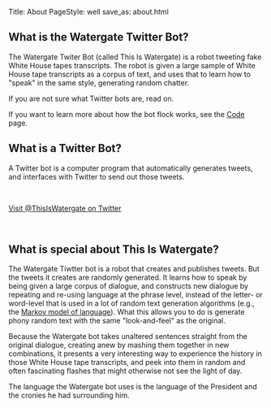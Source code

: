 Title: About 
PageStyle: well
save_as: about.html

## What is the Watergate Twitter Bot?

The Watergate Twiter Bot (called This Is Watergate) is a robot tweeting fake White House tapes transcripts.
The robot is given a large sample of White House tape transcripts as a corpus of text,
and uses that to learn how to "speak" in the same style, generating random chatter.

If you are not sure what Twitter bots are, read on.

If you want to learn more about how the bot flock works,
see the [Code](code.html) page.

## What is a Twitter Bot?

A Twitter bot is a computer program that automatically generates
tweets, and interfaces with Twitter to send out those tweets.

<br />

<a href="https://twitter.com/charlesreid1/thisiswatergate" class="btn btn-primary btn-large">Visit @ThisIsWatergate on Twitter</a>

<br />


## What is special about This Is Watergate?

The Watergate Tiwtter bot is a robot that creates and publishes tweets.
But the tweets it creates
are randomly generated. It learns how to speak by being given
a large corpus of dialogue,
and constructs new dialogue by repeating and re-using 
language at the phrase level,
instead of the letter- or word-level that is used in a lot of
random text generation algorithms (e.g., the [Markov model of language](http://www.cs.princeton.edu/courses/archive/spr05/cos126/assignments/markov.html)).
What this allows you to do is generate phony random text 
with the same "look-and-feel" as the original.

Because the Watergate bot takes unaltered sentences straight from the original dialogue,
creating anew by mashing them together in new combinations, 
it presents a very interesting way to experience the history in those White House tape transcripts,
and peek into them in random and often fascinating flashes that 
might otherwise not see the light of day. 

The language the Watergate bot uses is the language of the President 
and the cronies he had surrounding him. 


